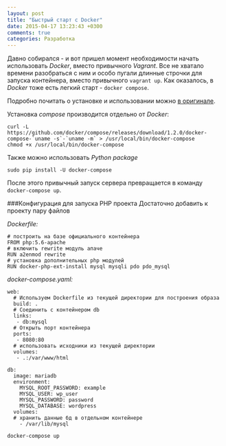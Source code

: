 ```yaml
---
layout: post
title: "Быстрый старт с Docker"
date: 2015-04-17 13:23:43 +0300
comments: true
categories: Разработка
---
```

Давно собирался - и вот пришел момент необходимости начать использовать _Docker_, вместо привычного _Vagrant_. Все не хватало времени разобраться с ним и особо пугали длинные строчки для запуска контейнера, вместо привычного `vagrant up`.
Как оказалось, в _Docker_ тоже есть легкий старт - `docker compose`.<!--more-->

Подробно почитать о установке и использовании можно [в оригинале](https://docs.docker.com/compose/). 

Установка *compose* производится отдельно от _Docker_:
```
curl -L https://github.com/docker/compose/releases/download/1.2.0/docker-compose-`uname -s`-`uname -m` > /usr/local/bin/docker-compose
chmod +x /usr/local/bin/docker-compose
```
Также можно использовать _Python package_
```
sudo pip install -U docker-compose
```
После этого привычный запуск сервера превращается в команду `docker-compose up`. 

###Конфигурация для запуска PHP проекта
Достаточно добавить к проекту пару файлов

_Dockerfile:_
```
# построить на базе официального контейнера
FROM php:5.6-apache 
# включить rewrite модуль апаче
RUN a2enmod rewrite 
# установка дополнительных php модулей
RUN docker-php-ext-install mysql mysqli pdo pdo_mysql 

```
_docker-compose.yaml:_
```
web:
  # Используем Dockerfile из текущей директории для построения образа
  build: .
  # Соединить с контейнером db
  links:
   - db:mysql
  # Открыть порт контейнера
  ports:
   - 8080:80
  # использовать исходники из текущей директории 
  volumes: 
   - .:/var/www/html

db:
  image: mariadb
  environment:
    MYSQL_ROOT_PASSWORD: example
    MYSQL_USER: wp_user
    MYSQL_PASSWORD: password
    MYSQL_DATABASE: wordpress
  volumes:
  # хранить данные бд в отдельном контейнере
    - /var/lib/mysql

```
`docker-compose up`
